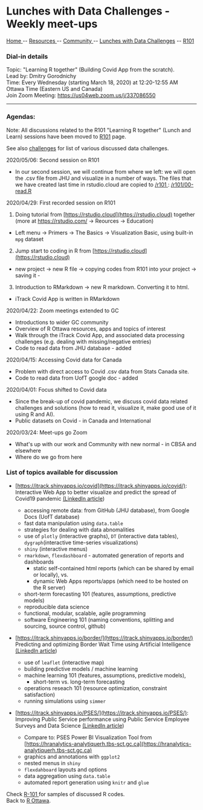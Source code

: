 

# Lunches with Data Challenges - Weekly meet-ups

[ Home ](https://IVI-M.github.io/R-Ottawa/) --  [ Resources ](resources.md) -- [ Community ](community.md) -- [Lunches with Data Challenges](meetups.md) -- [ R101 ](101.md)


### Dial-in details


Topic: "Learning R together" (Building Covid App from the scratch).   
Lead by: Dmitry Gorodnichy      
Time: Every Wednesday (starting March 18, 2020) at 12:20-12:55 AM Ottawa Time (Eastern US and Canada)    
Join Zoom Meeting: https://us04web.zoom.us/j/337086550     
<!-- Password: 
*please contact the organizer or get it from
[GCCollab](https://gccollab.ca/discussion/view/4482867/enlunches-with-data-challenges-on-wednesdays-on-rfr)* -->

---


### Agendas:

Note: All discussions related to the R101 "Learning R together" (Lunch and Learn) sessions have been moved to [R101](101.md) page.

See also [challenges](challenges.md) for list of various  discussed data challenges.



2020/05/06: Second session on R101

- In our second session, we will continue from where we left: we will open the .csv file from JHU and visualize in a number of ways. The files that we have created last time in rstudio.cloud are copied to [/r101 ](https://github.com/IVI-M/R-Ottawa/tree/master/r101) :  [/r101/00-read.R]() 

2020/04/29:  First recorded session on R101


1. Doing tutorial from [https://rstudio.cloud](https://rstudio.cloud) together (more at https://rstudio.com/ -> Reources -> Education)
  - Left menu -> Primers -> The Basics -> Visualization Basic, using built-in `mpg` dataset
2. Jump start to coding in R from [https://rstudio.cloud](https://rstudio.cloud) 
  - new project -> new R file -> copying codes from R101 into your project -> saving it -
3. Introduction to RMarkdown -> new R markdown. Converting it to html. 
  - iTrack Covid App is written in RMarkdown



2020/04/22: Zoom meetings extended to GC

- Introductions to wider GC community
- Overview of R Ottawa resources, apps and topics of interest
- Walk through the iTrack Covid App, and associated data processing challenges (e.g. dealing with missing/negative entries)
- Code to read data from JHU database - added

2020/04/15:  Accessing Covid data for Canada

- Problem with direct access to Covid .csv data from Stats Canada site. 
- Code to read data from UofT google doc - added

2020/04/01:  Focus shifted to Covid data

- Since the break-up of covid pandemic, we discuss covid data related challenges and solutions (how to read it, visualize it, make good use of it using R and AI). 
- Public datasets on Covid - in Canada and International


2020/03/24: Meet-ups go Zoom

- What's up with our work and Community  with new normal -  in CBSA and elsewhere
- Where do we go from here


###  List of topics available for discussion

- [https://itrack.shinyapps.io/covid](https://itrack.shinyapps.io/covid/):   
Interactive Web App to better visualize and predict the spread of Covid19 pandemic [(LinkedIn article](https://www.linkedin.com/pulse/interactive-web-app-visualize-predict-spread-covid19-gorodnichy/))
  - accessing remote data: from GitHub (JHU database), from Google Docs (UofT database)
  - fast data manipulation using `data.table`
  - strategies for dealing with data abnomalities
  - use of `plotly` (interactive graphs), `DT` (interactive data tables), `dygraph`(interactive time-series visualizations)
  - `shiny` (interactive menus)
  - `rmarkdown`, `flexdashboard` - automated generation of reports and dashboards 
    - static self-contained html reports (which can be shared by email or locally),  vs.  
    - dynamic Web Apps reports/apps (which need to be hosted on the R server)
  - short-term forecasting 101 (features, assumptions, predictive models)
  - reproducible data science
  - functional, modular, scalable, agile programming
  - software Engineering 101 (naming conventions, splitting and sourcing, source control, github)
  
- [https://itrack.shinyapps.io/border/](https://itrack.shinyapps.io/border/)   
Predicting and optimizing Border Wait Time using Artificial Intelligence  [(LinkedIn article](https://www.linkedin.com/pulse/predicting-optimizing-border-wait-time-using-dmitry-gorodnichy/))
  - use of `leaflet` (interactive map)
  - building predictive models / machine learning
  - machine learning 101 (features, assumptions, predictive models), 
    - short-term vs. long-term forecasting
  - operations reseach 101 (resource optimization, constraint satisfaction)
  - running simulations  using `simmer`
  
- [https://itrack.shinyapps.io/PSES/](https://itrack.shinyapps.io/PSES/):   
Improving Public Service performance using Public Service Employee Surveys and Data Science [(LinkedIn article](https://www.linkedin.com/pulse/analyzing-improving-public-service-performance-using-data-gorodnichy/))
  - Compare to: PSES Power BI Visualization Tool from [https://hranalytics-analytiquerh.tbs-sct.gc.ca](https://hranalytics-analytiquerh.tbs-sct.gc.ca)
  - graphics and annotations with `ggplot2`
  - nested menus in `shiny`
  - `flexdahboard` layouts and options
  - data aggregation using `data.table`
  - automated report generation using `knitr` and `glue`


Check  [ R-101 ](https://github.com/IVI-M/R-Ottawa/tree/master/r101) for samples of discussed R codes.   
Back to [R Ottawa](https://ivi-m.github.io/R-Ottawa/). 
